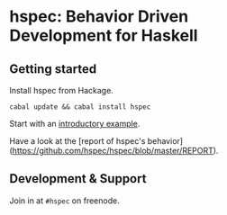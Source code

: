 # hspec: Behavior Driven Development for Haskell

## Getting started

Install hspec from Hackage.

    cabal update && cabal install hspec

Start with an [introductory example](http://hspec.github.com/).

Have a look at the [report of hspec's behavior]
(https://github.com/hspec/hspec/blob/master/REPORT).

## Development & Support

Join in at `#hspec` on freenode.
